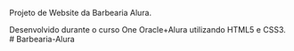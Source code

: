 Projeto de Website da Barbearia Alura.

Desenvolvido durante o curso One Oracle+Alura utilizando HTML5 e CSS3.  # Barbearia-Alura
